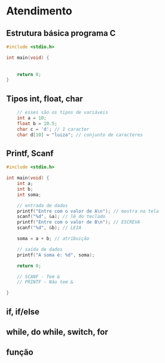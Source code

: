 # Atendimento 

## Estrutura básica programa C
```c
#include <stdio.h>

int main(void) {
    
    
    return 0;
}
```

## Tipos int, float, char
```c
    // esses são os tipos de variáveis
    int a = 10; 
    float b = 10.5; 
    char c = 'd'; // 1 caracter
    char d[10] = "luiza"; // conjunto de caracteres
```

## Printf, Scanf
```c
#include <stdio.h>

int main(void) {
    int a;
    int b;
    int soma;

    // entrada de dados
    printf("Entre com o valor de A\n"); // mostra na tela
    scanf("%d", &a); // lê do teclado
    printf("Entre com o valor de B\n"); // ESCREVA
    scanf("%d", &b); // LEIA

    soma = a + b; // atribuição

    // saída de dados
    printf("A soma é: %d", soma);

    return 0;

    // SCANF - Tem &
    // PRINTF - Não tem &

}
```

## if, if/else

## while, do while, switch, for

## função
